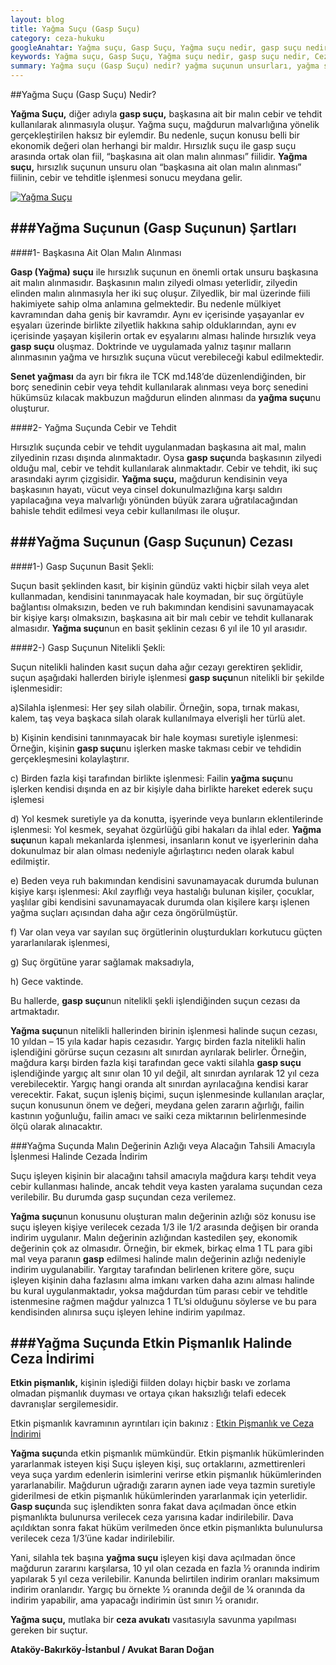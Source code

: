 ```yaml
---
layout: blog
title: Yağma Suçu (Gasp Suçu)
category: ceza-hukuku
googleAnahtar: Yağma suçu, Gasp Suçu, Yağma suçu nedir, gasp suçu nedir, Ceza avukatı, yağma suçunun cezası, ağır ceza avukatı, bakırköy avukat, ataköy avukat, istanbul avukat 
keywords: Yağma suçu, Gasp Suçu, Yağma suçu nedir, gasp suçu nedir, Ceza avukatı, yağma suçunun cezası, ağır ceza avukatı, bakırköy avukat, ataköy avukat, istanbul avukat, ceza avukatı arıyorum istanbul
summary: Yağma suçu (Gasp Suçu) nedir? yağma suçunun unsurları, yağma suçunun ağırlaştırılmış şekli, yağma suçunun cezası (gasp suçunun cezası), yağma suçunda etkin pişmanlık konularına değinilmiştir.
---
```



##Yağma Suçu (Gasp Suçu) Nedir? 


**Yağma Suçu,** diğer adıyla **gasp suçu,** başkasına ait bir malın cebir ve tehdit kullanılarak alınmasıyla oluşur. Yağma suçu, mağdurun malvarlığına yönelik gerçekleştirilen haksız bir eylemdir. Bu nedenle, suçun konusu belli bir ekonomik değeri olan herhangi bir maldır. Hırsızlık suçu ile gasp suçu arasında ortak olan fiil, “başkasına ait olan malın alınması”  fiilidir. **Yağma suçu,** hırsızlık suçunun unsuru olan “başkasına ait olan malın alınması”  fiilinin, cebir ve tehditle işlenmesi sonucu meydana gelir.


[![Yağma Suçu](http://i.hizliresim.com/VLZg1P.jpg)](https://hizliresim.com/VLZg1P "Gasp Suçu")

###Yağma Suçunun (Gasp Suçunun) Şartları
---


####1- Başkasına Ait Olan Malın Alınması 


**Gasp (Yağma) suçu** ile hırsızlık suçunun en önemli ortak unsuru başkasına ait malın alınmasıdır. Başkasının malın zilyedi olması yeterlidir, zilyedin elinden malın alınmasıyla her iki suç oluşur. Zilyedlik, bir mal üzerinde fiili hakimiyete sahip olma anlamına gelmektedir. Bu nedenle mülkiyet kavramından daha geniş bir kavramdır.  Aynı ev içerisinde yaşayanlar ev eşyaları üzerinde birlikte zilyetlik hakkına sahip olduklarından, aynı ev içerisinde yaşayan kişilerin ortak ev eşyalarını alması halinde hırsızlık veya **gasp suçu** oluşmaz. Doktrinde ve uygulamada yalnız taşınır malların alınmasının yağma ve hırsızlık suçuna vücut verebileceği kabul edilmektedir.

**Senet yağması** da ayrı bir fıkra ile TCK md.148’de düzenlendiğinden, bir borç senedinin cebir veya tehdit kullanılarak alınması veya borç senedini hükümsüz kılacak makbuzun mağdurun elinden alınması da **yağma suçu**nu oluşturur. 

####2- Yağma Suçunda Cebir ve Tehdit  


Hırsızlık suçunda cebir ve tehdit uygulanmadan başkasına ait mal, malın zilyedinin rızası dışında alınmaktadır. Oysa **gasp suçu**nda başkasının zilyedi olduğu mal, cebir ve tehdit kullanılarak alınmaktadır. Cebir ve tehdit, iki suç arasındaki ayrım çizgisidir. **Yağma suçu,** mağdurun kendisinin veya başkasının hayatı, vücut veya cinsel dokunulmazlığına karşı saldırı yapılacağına veya malvarlığı yönünden büyük zarara uğratılacağından bahisle tehdit edilmesi veya cebir kullanılması ile oluşur.

###Yağma Suçunun (Gasp Suçunun) Cezası 
---


####1-) Gasp Suçunun Basit Şekli: 


Suçun basit şeklinden kasıt, bir kişinin gündüz vakti hiçbir silah veya alet kullanmadan, kendisini tanınmayacak hale koymadan, bir suç örgütüyle bağlantısı olmaksızın, beden ve ruh bakımından kendisini savunamayacak bir kişiye karşı olmaksızın, başkasına ait bir malı cebir ve tehdit kullanarak almasıdır. **Yağma suçu**nun en basit şeklinin cezası 6 yıl ile 10 yıl arasıdır. 

####2-) Gasp Suçunun Nitelikli Şekli: 


Suçun nitelikli halinden kasıt suçun daha ağır cezayı gerektiren şeklidir, suçun aşağıdaki hallerden biriyle işlenmesi **gasp suçu**nun nitelikli bir şekilde işlenmesidir:

 a)Silahla işlenmesi: Her şey silah olabilir. Örneğin, sopa, tırnak makası, kalem, taş veya başkaca silah olarak kullanılmaya elverişli her türlü alet.
 
 b) Kişinin kendisini tanınmayacak bir hale koyması suretiyle işlenmesi: Örneğin, kişinin **gasp suçu**nu işlerken maske takması cebir ve tehdidin gerçekleşmesini kolaylaştırır.
 
c) Birden fazla kişi tarafından birlikte işlenmesi: Failin **yağma suçu**nu işlerken kendisi dışında en az bir kişiyle daha birlikte hareket ederek suçu işlemesi 

d) Yol kesmek suretiyle ya da konutta, işyerinde veya bunların eklentilerinde işlenmesi: Yol kesmek, seyahat özgürlüğü gibi hakaları da ihlal eder. **Yağma suçu**nun kapalı mekanlarda işlenmesi, insanların konut ve işyerlerinin daha dokunulmaz bir alan olması nedeniyle ağırlaştırıcı neden olarak kabul edilmiştir.

e) Beden veya ruh bakımından kendisini savunamayacak durumda bulunan kişiye karşı işlenmesi: Akıl zayıflığı veya hastalığı bulunan kişiler, çocuklar, yaşlılar gibi kendisini savunamayacak durumda olan kişilere karşı işlenen yağma suçları açısından daha ağır ceza öngörülmüştür.

f) Var olan veya var sayılan suç örgütlerinin oluşturdukları korkutucu güçten yararlanılarak işlenmesi,

g) Suç örgütüne yarar sağlamak maksadıyla,

h) Gece vaktinde.
 
Bu hallerde, **gasp suçu**nun nitelikli şekli işlendiğinden suçun cezası da artmaktadır. 

**Yağma suçu**nun nitelikli hallerinden birinin işlenmesi halinde suçun cezası, 10 yıldan – 15 yıla kadar hapis cezasıdır. Yargıç birden fazla nitelikli halin işlendiğini görürse suçun cezasını alt sınırdan ayrılarak belirler. Örneğin, mağdura karşı birden fazla kişi tarafından gece vakti silahla **gasp suçu** işlendiğinde yargıç alt sınır olan 10 yıl değil, alt sınırdan ayrılarak 12 yıl ceza verebilecektir. Yargıç hangi oranda alt sınırdan ayrılacağına kendisi karar verecektir. Fakat, suçun işleniş biçimi, suçun işlenmesinde kullanılan araçlar, suçun konusunun önem ve değeri, meydana gelen zararın ağırlığı, failin kastının yoğunluğu, failin amacı ve saiki ceza miktarının belirlenmesinde ölçü olarak alınacaktır.

###Yağma Suçunda Malın Değerinin Azlığı veya Alacağın Tahsili Amacıyla İşlenmesi Halinde Cezada İndirim


Suçu işleyen kişinin bir alacağını tahsil amacıyla mağdura karşı tehdit veya cebir kullanması halinde, ancak tehdit veya kasten yaralama suçundan ceza verilebilir. Bu durumda gasp suçundan ceza verilemez.

**Yağma suçu**nun konusunu oluşturan malın değerinin azlığı söz konusu ise suçu işleyen kişiye verilecek cezada 1/3 ile 1/2 arasında değişen bir oranda indirim uygulanır. Malın değerinin azlığından kastedilen şey, ekonomik değerinin çok az olmasıdır. Örneğin, bir ekmek, birkaç elma 1 TL para gibi mal veya paranın **gasp** edilmesi halinde malın değerinin azlığı nedeniyle indirim uygulanabilir. Yargıtay tarafından belirlenen kritere göre, suçu işleyen kişinin daha fazlasını alma imkanı varken daha azını alması halinde bu kural uygulanmaktadır, yoksa mağdurdan tüm parası cebir ve tehditle istenmesine rağmen mağdur yalnızca 1 TL’si olduğunu söylerse ve bu para kendisinden alınırsa suçu işleyen lehine indirim yapılmaz.

###Yağma Suçunda Etkin Pişmanlık Halinde Ceza İndirimi
---


**Etkin pişmanlık,** kişinin işlediği fiilden dolayı hiçbir baskı ve zorlama olmadan pişmanlık duyması ve ortaya çıkan haksızlığı telafi edecek davranışlar sergilemesidir.

Etkin pişmanlık kavramının ayrıntıları için bakınız : [Etkin Pişmanlık ve Ceza İndirimi](http://barandogan.av.tr/blog/ceza-hukuku/etkin-pismanlik-ceza-indirimi.html)

**Yağma suçu**nda etkin pişmanlık mümkündür.  Etkin pişmanlık hükümlerinden yararlanmak isteyen kişi Suçu işleyen kişi, suç ortaklarını, azmettirenleri veya suça yardım edenlerin isimlerini verirse etkin pişmanlık hükümlerinden yararlanabilir. Mağdurun uğradığı zararın aynen iade veya tazmin suretiyle giderilmesi de etkin pişmanlık hükümlerinden yararlanmak için yeterlidir. **Gasp suçu**nda suç işlendikten sonra fakat dava açılmadan önce etkin pişmanlıkta bulunursa verilecek ceza yarısına kadar indirilebilir. Dava açıldıktan sonra fakat hüküm verilmeden önce etkin pişmanlıkta bulunulursa verilecek ceza 1/3’üne kadar indirilebilir. 

Yani, silahla tek başına **yağma suçu** işleyen kişi dava açılmadan önce mağdurun zararını karşılarsa, 10 yıl olan cezada en fazla ½ oranında indirim yapılarak 5 yıl ceza verilebilir. Kanunda belirtilen indirim oranları maksimum indirim oranlarıdır. Yargıç bu örnekte ½ oranında değil de ¼ oranında da indirim yapabilir, ama yapacağı indirimin üst sınırı ½ oranıdır.

**Yağma suçu,** mutlaka bir **ceza avukatı** vasıtasıyla savunma yapılması gereken bir suçtur.

**Ataköy-Bakırköy-İstanbul / Avukat Baran Doğan**
